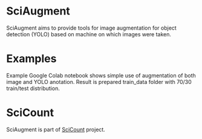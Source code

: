 # SciAugment
SciAugment aims to provide tools for image augmentation for object detection (YOLO) based on machine on which images were taken.

# Examples
Example Google Colab notebook shows simple use of augmentation of both image and YOLO anotation. Result is prepared train_data folder with 70/30 train/test distribution.

# SciCount
SciAugment is part of [SciCount](https://github.com/martinschatz-cz/SciCount) project.
